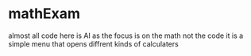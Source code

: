 # mathExam
almost all code here is AI as the focus is on the math not the code
it is a simple menu that opens diffrent kinds of calculaters
